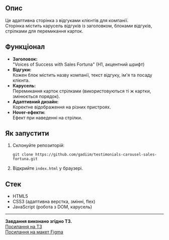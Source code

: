 ## Опис

Це адаптивна сторінка з відгуками клієнтів для компанії.  
Сторінка містить карусель відгуків із заголовком, блоками відгуків, стрілками для перемикання карток.

## Функціонал

- **Заголовок:**  
  "Voices of Success with Sales Fortuna" (H1, акцентний шрифт)
- **Відгуки:**  
  Кожен блок містить назву компанії, текст відгуку, ім'я та посаду клієнта.
- **Карусель:**  
  Перемикання карток стрілками (використовуються ті ж картки, змінюється порядок).
- **Адаптивний дизайн:**  
  Коректне відображення на різних пристроях.
- **Hover-ефекти:**  
  Ефект при наведенні на стрілки.

## Як запустити

1. Склонуйте репозиторій:
   ```
   git clone https://github.com/gadiim/testimonials-carousel-sales-fortuna.git
   ```
2. Відкрийте `index.html` у браузері.

## Стек

- HTML5
- CSS3 (адаптивна верстка, змінні, flex)
- JavaScript (робота з DOM, карусель)

---

**Завдання виконано згідно ТЗ.**  
[Посилання на ТЗ](frontend-test-task.txt)  
[Посилання на макет Figma](https://www.figma.com/design/i8U9prmitB9HfZ2YuzgYhl/Sales-Fortuna-Technical-task?node-id=0-1&p=f&t=CFqlnLJdxPkYIkye-0)